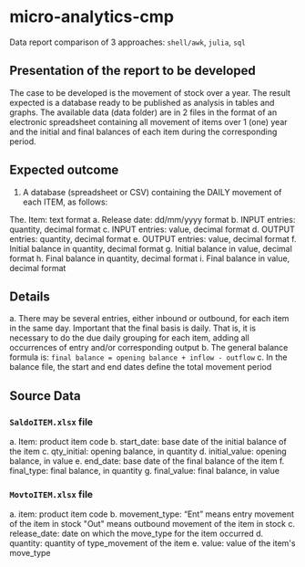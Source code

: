 # micro-analytics-cmp

Data report comparison of 3 approaches: `shell/awk`, `julia`, `sql`

## Presentation of the report to be developed

The case to be developed is the movement of stock over a year. The result
expected is a database ready to be published as analysis in tables and graphs.
The available data (data folder) are in 2 files in the format of an electronic spreadsheet containing
all movement of items over 1 (one) year and the initial and final balances of each item
during the corresponding period.

## Expected outcome

1. A database (spreadsheet or CSV) containing the DAILY movement of each ITEM, as follows:

The. Item: text format
a. Release date: dd/mm/yyyy format
b. INPUT entries: quantity, decimal format
c. INPUT entries: value, decimal format
d. OUTPUT entries: quantity, decimal format
e. OUTPUT entries: value, decimal format
f. Initial balance in quantity, decimal format
g. Initial balance in value, decimal format
h. Final balance in quantity, decimal format
i. Final balance in value, decimal format

## Details

a. There may be several entries, either inbound or outbound, for each item in the same
day. Important that the final basis is daily. That is, it is necessary to do the due
daily grouping for each item, adding all occurrences of entry and/or corresponding output
b. The general balance formula is: `final balance = opening balance + inflow - outflow`
c. In the balance file, the start and end dates define the total movement period

## Source Data

### `SaldoITEM.xlsx` file

a. Item: product item code
b. start\_date: base date of the initial balance of the item
c. qty\_initial: opening balance, in quantity
d. initial\_value: opening balance, in value
e. end\_date: base date of the final balance of the item
f. final\_type: final balance, in quantity
g. final\_value: final balance, in value

### `MovtoITEM.xlsx` file

a. item: product item code
b. movement\_type:
   “Ent” means entry movement of the item in stock
   "Out" means outbound movement of the item in stock
c. release_date: date on which the move_type for the item occurred
d. quantity: quantity of type\_movement of the item
e. value: value of the item's move\_type 
